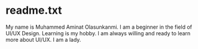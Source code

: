 # readme.txt
My name is Muhammed Aminat Olasunkanmi.
I am a beginner in the field of UI/UX Design.
Learning is my hobby.
I am always willing and ready to learn more about UI/UX.
I am a lady.
